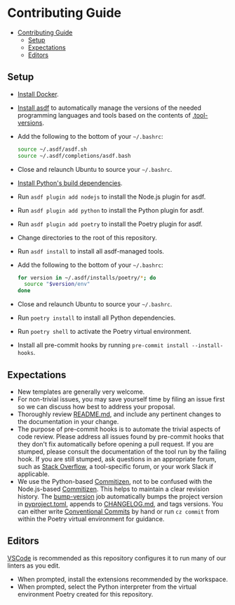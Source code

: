 # Contributing Guide

<!--TOC-->

- [Contributing Guide](#contributing-guide)
  - [Setup](#setup)
  - [Expectations](#expectations)
  - [Editors](#editors)

<!--TOC-->

## Setup

- [Install Docker](https://docs.docker.com/get-docker/).
- [Install asdf](https://asdf-vm.com/guide/getting-started.html) to
  automatically manage the versions of the needed programming languages and
  tools based on the contents of [.tool-versions](.tool-versions).
- Add the following to the bottom of your `~/.bashrc`:

  ```bash
  source ~/.asdf/asdf.sh
  source ~/.asdf/completions/asdf.bash
  ```

- Close and relaunch Ubuntu to source your `~/.bashrc`.
- [Install Python's build dependencies](https://github.com/pyenv/pyenv/wiki#suggested-build-environment).
- Run `asdf plugin add nodejs` to install the Node.js plugin for asdf.
- Run `asdf plugin add python` to install the Python plugin for asdf.
- Run `asdf plugin add poetry` to install the Poetry plugin for asdf.
- Change directories to the root of this repository.
- Run `asdf install` to install all asdf-managed tools.
- Add the following to the bottom of your `~/.bashrc`:

  ```bash
  for version in ~/.asdf/installs/poetry/*; do
    source "$version/env"
  done
  ```

- Close and relaunch Ubuntu to source your `~/.bashrc`.
- Run `poetry install` to install all Python dependencies.
- Run `poetry shell` to activate the Poetry virtual environment.
- Install all pre-commit hooks by running `pre-commit install --install-hooks`.

## Expectations

- New templates are generally very welcome.
- For non-trivial issues, you may save yourself time by filing an issue first
  so we can discuss how best to address your proposal.
- Thoroughly review [README.md](README.md), and include any pertinent changes
  to the documentation in your change.
- The purpose of pre-commit hooks is to automate the trivial aspects of code
  review. Please address all issues found by pre-commit hooks that they don't
  fix automatically before opening a pull request. If you are stumped, please
  consult the documentation of the tool run by the failing hook. If you are
  still stumped, ask questions in an appropriate forum, such as
  [Stack Overflow](https://stackoverflow.com/), a tool-specific forum, or your
  work Slack if applicable.
- We use the Python-based
  [Commitizen](https://commitizen-tools.github.io/commitizen/), not to be
  confused with the Node.js-based
  [Commitizen](http://commitizen.github.io/cz-cli/). This helps to maintain a
  clear revision history. The
  [bump-version](.github/workflows/bump-version.yaml) job automatically bumps
  the project version in [pyproject.toml](pyproject.toml), appends to
  [CHANGELOG.md](CHANGELOG.md), and tags versions.
  You can either write
  [Conventional Commits](https://www.conventionalcommits.org/) by hand or run
  `cz commit` from within the Poetry virtual environment for guidance.

## Editors

[VSCode](https://code.visualstudio.com/) is recommended as this repository
configures it to run many of our linters as you edit.

- When prompted, install the extensions recommended by the workspace.
- When prompted, select the Python interpreter from the virtual environment
  Poetry created for this repository.
